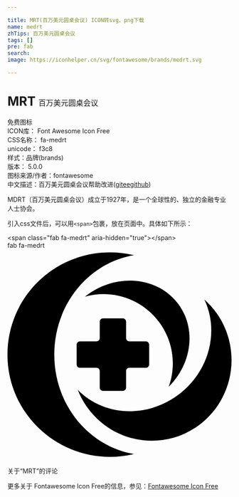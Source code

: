 ```yaml
---

title: MRT(百万美元圆桌会议) ICON转svg、png下载
name: medrt
zhTips: 百万美元圆桌会议
tags: []
pre: fab
search: 
image: https://iconhelper.cn/svg/fontawesome/brands/medrt.svg

---
```


# MRT  <small style="font-size: 60%;font-weight: 100">百万美元圆桌会议</small>


<div class="detail-page">
<p>
<span><span class="badge-success badge">免费图标</span> </span>
<br/>
<span>
ICON库：
<span class="badge-secondary badge">Font Awesome Icon Free</span> 
</span>
<br/>
<span>
CSS名称：
<span class="badge-secondary badge">fa-medrt</span> 
</span>
<br/>
<span>
unicode：
<span class="badge-secondary badge">f3c8</span> 
<copy-btn content='f3c8' btn-title=""></copy-btn>
<copy-btn :content='String.fromCodePoint(parseInt("f3c8", 16))' btn-title="复制U"></copy-btn>
</span><br/><span>样式：<span class="badge-light badge">品牌(brands)</span></span>
<br/>
<span>
版本：
<span class="badge-secondary badge">5.0.0</span> 
</span>
<br/>
<span>图标来源/作者：<span class="badge-light badge">fontawesome</span></span> 
<br/>
<span class="zh-detail">中文描述：<span class="badge-primary badge">百万美元圆桌会议</span><span class="help-link"><span>帮助改进</span>(<a href="https://gitee.com/liuwave/icon-helper/edit/master/json/fontawesome/brands/medrt.json" target="_blank" rel="noopener noreferrer">gitee</a><a href="https://github.com/liuwave/icon-helper/edit/master/json/fontawesome/brands/medrt.json" target="_blank" rel="noopener noreferrer">github</a></span>)</span><br/>
</p>
</div><div class="description description alert alert-light">MDRT（百万美元圆桌会议）成立于1927年，是一个全球性的、独立的金融专业人士协会。</div>
<div class="alert alert-dark">
  <i class="fab fa-medrt fa-xs"></i>
  <i class="fab fa-medrt fa-sm"></i>
  <i class="fab fa-medrt fa-lg"></i>
  <i class="fab fa-medrt fa-2x"></i>
  <i class="fab fa-medrt fa-3x"></i>
  <i class="fab fa-medrt fa-5x"></i>
  <i class="fab fa-medrt fa-7x"></i>
</div>
<div>
  <p>引入css文件后，可以用<code>&lt;span&gt;</code>包裹，放在页面中。具体如下所示：    
  </p>
  <div class="alert alert-primary" style="font-size: 14px">
    &lt;span class="fab fa-medrt" aria-hidden="true"&gt;&lt;/span&gt;
    <copy-btn content='<span class="fab fa-medrt" aria-hidden="true"></span>'></copy-btn>
  </div>
  <div class="alert alert-secondary">
    <i class="fab fa-medrt"
    style="font-size: 24px"
    aria-hidden="true"></i> fab fa-medrt
    <copy-btn content="fab fa-medrt" btn-title="复制图标名称"></copy-btn>
  </div>
</div>
<div id="svg" class="svg-wrap">
<svg xmlns="http://www.w3.org/2000/svg" viewBox="0 0 544 512"><path d="M113.7 256c0 121.8 83.9 222.8 193.5 241.1-18.7 4.5-38.2 6.9-58.2 6.9C111.4 504 0 393 0 256S111.4 8 248.9 8c20.1 0 39.6 2.4 58.2 6.9C197.5 33.2 113.7 134.2 113.7 256m297.4 100.3c-77.7 55.4-179.6 47.5-240.4-14.6 5.5 14.1 12.7 27.7 21.7 40.5 61.6 88.2 182.4 109.3 269.7 47 87.3-62.3 108.1-184.3 46.5-272.6-9-12.9-19.3-24.3-30.5-34.2 37.4 78.8 10.7 178.5-67 233.9m-218.8-244c-1.4 1-2.7 2.1-4 3.1 64.3-17.8 135.9 4 178.9 60.5 35.7 47 42.9 106.6 24.4 158 56.7-56.2 67.6-142.1 22.3-201.8-50-65.5-149.1-74.4-221.6-19.8M296 224c-4.4 0-8-3.6-8-8v-40c0-4.4-3.6-8-8-8h-48c-4.4 0-8 3.6-8 8v40c0 4.4-3.6 8-8 8h-40c-4.4 0-8 3.6-8 8v48c0 4.4 3.6 8 8 8h40c4.4 0 8 3.6 8 8v40c0 4.4 3.6 8 8 8h48c4.4 0 8-3.6 8-8v-40c0-4.4 3.6-8 8-8h40c4.4 0 8-3.6 8-8v-48c0-4.4-3.6-8-8-8h-40z"/></svg>
</div>
<detail full-name='fa-medrt'></detail>

<Vssue title="关于“MRT”的评论" >关于“MRT”的评论</Vssue>
    
<div><p>更多关于  Fontawesome Icon Free的信息，参见：<a target="_blank" href="https://iconhelper.cn/fontawesome.html">Fontawesome Icon Free</a>
</p></div>
